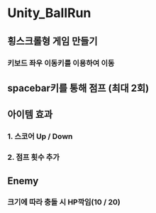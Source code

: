 # Unity_BallRun

## 횡스크롤형 게임 만들기

### 키보드 좌우 이동키를 이용하여 이동

##  spacebar키를 통해 점프 (최대 2회)

##  아이템 효과
### 1. 스코어 Up / Down

### 2. 점프 횟수 추가

## Enemy
### 크기에 따라 충돌 시 HP깍임(10 / 20)
